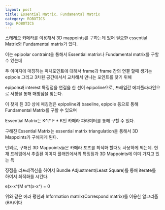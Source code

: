 ```yaml
---
layout: post
title: Essential Matrix, Fundamental Matrix
category: ROBOTICS
tag: ROBOTICS
---
```


스테레오 카메라를 이용해서 3D mappoints를 구하는데 있어 필요한 essential Matrix와 Fundamental matrix가 있다.

이는 epipolar contraint을 통해서 Essential matrix나 Fundamental matrix를 구할 수 있는데

두 이미지에 매칭하는 피처포인트에 대해서 frame과 frame 간의 연결 할때 생기는 epipole 그리고 3차원 공간에서서 교차해서 만나는 포인트를 찾기 위해

epipole과 interest 특징점을 연결을 한 선이 epipoline으로, 프래임간 에피폴라라인으로 서칭을 통해 매칭점을 찾는다.

이 찾게 된 3D 상에 매칭점은 epipoline과 baseline, epipole 등으로 통해 Fundamental Matrix를 구할 수 있으며

Essential Matrix는 K^t* F * K인 카메라 파라미터를 통해 구할 수 있다.

구해진 Essential Matrix는 essential matrix triangulation을 통해서 3D Mappoints가 구해지게 된다.

번외로, 구해진 3D Mappoints들은 카메라 포즈를 최적화 할때도 사용하게 되는데. 현재 프레임에서 추출된 이미지 플래인에서의 특징점과 3D Mappoints에 이미 가지고 있는 특

징점을 리프레젝션을 하여서 Bundle Adjustment(Least Square)를 통해 iterate를 하여서 최적화를 시킨다.

e(x-x^)M e^t(x-x^) = 0

위와 같은 에러 펑션과 Information matrix(Correspond matrix)를 이용한 알고리즘(BA)이다
